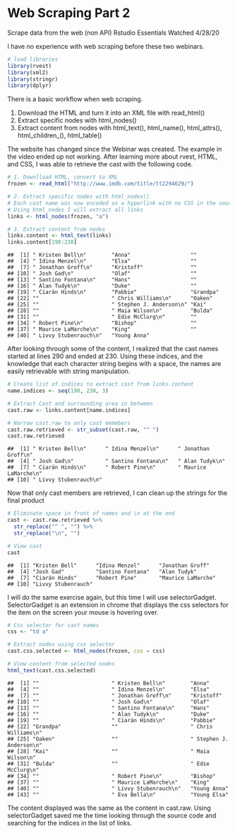 Web Scraping Part 2
================

Scrape data from the web (non API) Rstudio Essentials Watched 4/28/20

I have no experience with web scraping before these two webinars.

``` r
# load libraries
library(rvest)
library(xml2)
library(stringr)
library(dplyr)
```

There is a basic workflow when web scraping.

1.  Download the HTML and turn it into an XML file with read\_html()  
2.  Extract specific nodes with html\_nodes()  
3.  Extract content from nodes with html\_text(), html\_name(),
    html\_attrs(), html\_children\_(), html\_table()

The website has changed since the Webinar was created. The example in
the video ended up not working. After learning more about rvest, HTML,
and CSS, I was able to retrieve the cast with the following code.

``` r
# 1. Downlload HTML, convert to XML
frozen <- read_html("http://www.imdb.com/title/tt2294629/")

# 2. Extract specific nodes with html_nodes()
# Each cast name was now encoded as a hyperlink with no CSS in the source code
# Using html_nodes I will extract all links
links <- html_nodes(frozen, "a")

# 3. Extract content from nodes
links.content <- html_text(links)
links.content[190:230]
```

    ##  [1] " Kristen Bell\n"        "Anna"                   ""                      
    ##  [4] " Idina Menzel\n"        "Elsa"                   ""                      
    ##  [7] " Jonathan Groff\n"      "Kristoff"               ""                      
    ## [10] " Josh Gad\n"            "Olaf"                   ""                      
    ## [13] " Santino Fontana\n"     "Hans"                   ""                      
    ## [16] " Alan Tudyk\n"          "Duke"                   ""                      
    ## [19] " Ciarán Hinds\n"        "Pabbie"                 "Grandpa"               
    ## [22] ""                       " Chris Williams\n"      "Oaken"                 
    ## [25] ""                       " Stephen J. Anderson\n" "Kai"                   
    ## [28] ""                       " Maia Wilson\n"         "Bulda"                 
    ## [31] ""                       " Edie McClurg\n"        ""                      
    ## [34] " Robert Pine\n"         "Bishop"                 ""                      
    ## [37] " Maurice LaMarche\n"    "King"                   ""                      
    ## [40] " Livvy Stubenrauch\n"   "Young Anna"

After looking through some of the content, I realized that the cast
names started at lines 290 and ended at 230. Using these indices, and
the knowledge that each character string begins with a space, the names
are easily retrievable with string manipulation.

``` r
# Create list of indices to extract cast from links.content
name.indices <- seq(190, 230, 3)

# Extract Cast and surrounding area in between
cast.raw <- links.content[name.indices]

# Narrow cast.raw to only cast memebers
cast.raw.retrieved <- str_subset(cast.raw, "^ ")
cast.raw.retrieved
```

    ##  [1] " Kristen Bell\n"      " Idina Menzel\n"      " Jonathan Groff\n"   
    ##  [4] " Josh Gad\n"          " Santino Fontana\n"   " Alan Tudyk\n"       
    ##  [7] " Ciarán Hinds\n"      " Robert Pine\n"       " Maurice LaMarche\n" 
    ## [10] " Livvy Stubenrauch\n"

Now that only cast members are retrieved, I can clean up the strings for
the final product

``` r
# Eliminate space in front of names and \n at the end
cast <- cast.raw.retrieved %>% 
  str_replace("^ ", "") %>% 
  str_replace("\n", "")

# View cast
cast
```

    ##  [1] "Kristen Bell"      "Idina Menzel"      "Jonathan Groff"   
    ##  [4] "Josh Gad"          "Santino Fontana"   "Alan Tudyk"       
    ##  [7] "Ciarán Hinds"      "Robert Pine"       "Maurice LaMarche" 
    ## [10] "Livvy Stubenrauch"

I will do the same exercise again, but this time I will use
selectorGadget. SelectorGadget is an extension in chrome that displays
the css selectors for the item on the screen your mouse is hovering
over.

``` r
# Css selector for cast names
css <- "td a"

# Extract nodes using css selector
cast.css.selected <- html_nodes(frozen, css = css)

# View content from selected nodes
html_text(cast.css.selected)
```

    ##  [1] ""                       " Kristen Bell\n"        "Anna"                  
    ##  [4] ""                       " Idina Menzel\n"        "Elsa"                  
    ##  [7] ""                       " Jonathan Groff\n"      "Kristoff"              
    ## [10] ""                       " Josh Gad\n"            "Olaf"                  
    ## [13] ""                       " Santino Fontana\n"     "Hans"                  
    ## [16] ""                       " Alan Tudyk\n"          "Duke"                  
    ## [19] ""                       " Ciarán Hinds\n"        "Pabbie"                
    ## [22] "Grandpa"                ""                       " Chris Williams\n"     
    ## [25] "Oaken"                  ""                       " Stephen J. Anderson\n"
    ## [28] "Kai"                    ""                       " Maia Wilson\n"        
    ## [31] "Bulda"                  ""                       " Edie McClurg\n"       
    ## [34] ""                       " Robert Pine\n"         "Bishop"                
    ## [37] ""                       " Maurice LaMarche\n"    "King"                  
    ## [40] ""                       " Livvy Stubenrauch\n"   "Young Anna"            
    ## [43] ""                       " Eva Bella\n"           "Young Elsa"

The content displayed was the same as the content in cast.raw. Using
selectorGadget saved me the time looking through the source code and
searching for the indices in the list of links.
